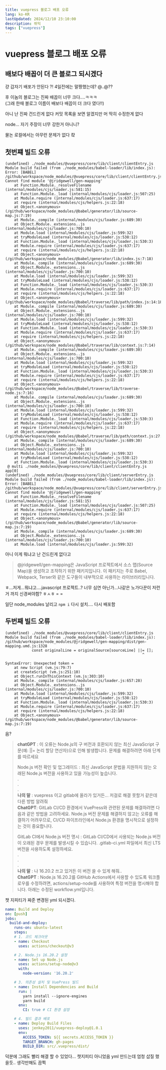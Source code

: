 ```yaml
---
title: vuepress 블로그 배포 오류
lang: ko-KR
lastUpdated: 2024/12/10 23:10:00
description: 쒸익
tags: ["vuepress"]
---
```


# vuepress 블로그 배포 오류

## 배보다 배꼽이 더 큰 블로그 되시겠다

걍 갑자기 배포가 안된다 ?! 4일전에는 말짱했는데? @..@??

후 이놈의 블로그는 진짜 배꼽이 너무 크다....ㅋㅋㅋ  
(그래 한때 블로그 이름이 배보다 배꼽이 더 크다 였다!!)

아니 난 진짜 건드린게 없다 커밋 목록을 보면 알겠지만 머 딱히 수정한게 없다 

node... 자기 주장이 너무 강한거 아니니? 

물논 로컬에서는 아무런 문제가 없다 컄 

## 첫번쨰 빌드 오류
```
(undefined) ./node_modules/@vuepress/core/lib/client/clientEntry.js
Module build failed (from ./node_modules/babel-loader/lib/index.js):
Error: [BABEL] /github/workspace/node_modules/@vuepress/core/lib/client/clientEntry.js: Cannot find module '@jridgewell/gen-mapping'
    at Function.Module._resolveFilename (internal/modules/cjs/loader.js:581:15)
    at Function.Module._load (internal/modules/cjs/loader.js:507:25)
    at Module.require (internal/modules/cjs/loader.js:637:17)
    at require (internal/modules/cjs/helpers.js:22:18)
    at Object.<anonymous> (/github/workspace/node_modules/@babel/generator/lib/source-map.js:7:19)
    at Module._compile (internal/modules/cjs/loader.js:689:30)
    at Object.Module._extensions..js (internal/modules/cjs/loader.js:700:10)
    at Module.load (internal/modules/cjs/loader.js:599:32)
    at tryModuleLoad (internal/modules/cjs/loader.js:538:12)
    at Function.Module._load (internal/modules/cjs/loader.js:530:3)
    at Module.require (internal/modules/cjs/loader.js:637:17)
    at require (internal/modules/cjs/helpers.js:22:18)
    at Object.<anonymous> (/github/workspace/node_modules/@babel/generator/lib/index.js:7:18)
    at Module._compile (internal/modules/cjs/loader.js:689:30)
    at Object.Module._extensions..js (internal/modules/cjs/loader.js:700:10)
    at Module.load (internal/modules/cjs/loader.js:599:32)
    at tryModuleLoad (internal/modules/cjs/loader.js:538:12)
    at Function.Module._load (internal/modules/cjs/loader.js:530:3)
    at Module.require (internal/modules/cjs/loader.js:637:17)
    at require (internal/modules/cjs/helpers.js:22:18)
    at Object.<anonymous> (/github/workspace/node_modules/@babel/traverse/lib/path/index.js:14:18)
    at Module._compile (internal/modules/cjs/loader.js:689:30)
    at Object.Module._extensions..js (internal/modules/cjs/loader.js:700:10)
    at Module.load (internal/modules/cjs/loader.js:599:32)
    at tryModuleLoad (internal/modules/cjs/loader.js:538:12)
    at Function.Module._load (internal/modules/cjs/loader.js:530:3)
    at Module.require (internal/modules/cjs/loader.js:637:17)
    at require (internal/modules/cjs/helpers.js:22:18)
    at Object.<anonymous> (/github/workspace/node_modules/@babel/traverse/lib/context.js:7:14)
    at Module._compile (internal/modules/cjs/loader.js:689:30)
    at Object.Module._extensions..js (internal/modules/cjs/loader.js:700:10)
    at Module.load (internal/modules/cjs/loader.js:599:32)
    at tryModuleLoad (internal/modules/cjs/loader.js:538:12)
    at Function.Module._load (internal/modules/cjs/loader.js:530:3)
    at Module.require (internal/modules/cjs/loader.js:637:17)
    at require (internal/modules/cjs/helpers.js:22:18)
    at Object.<anonymous> (/github/workspace/node_modules/@babel/traverse/lib/traverse-node.js:7:16)
    at Module._compile (internal/modules/cjs/loader.js:689:30)
    at Object.Module._extensions..js (internal/modules/cjs/loader.js:700:10)
    at Module.load (internal/modules/cjs/loader.js:599:32)
    at tryModuleLoad (internal/modules/cjs/loader.js:538:12)
    at Function.Module._load (internal/modules/cjs/loader.js:530:3)
    at Module.require (internal/modules/cjs/loader.js:637:17)
    at require (internal/modules/cjs/helpers.js:22:18)
    at Object.<anonymous> (/github/workspace/node_modules/@babel/traverse/lib/path/context.js:27:21)
    at Module._compile (internal/modules/cjs/loader.js:689:30)
    at Object.Module._extensions..js (internal/modules/cjs/loader.js:700:10)
    at Module.load (internal/modules/cjs/loader.js:599:32)
    at tryModuleLoad (internal/modules/cjs/loader.js:538:12)
    at Function.Module._load (internal/modules/cjs/loader.js:530:3)
 @ multi ./node_modules/@vuepress/core/lib/client/clientEntry.js app[0]
(undefined) ./node_modules/@vuepress/core/lib/client/serverEntry.js
Module build failed (from ./node_modules/babel-loader/lib/index.js):
Error: [BABEL] /github/workspace/node_modules/@vuepress/core/lib/client/serverEntry.js: Cannot find module '@jridgewell/gen-mapping'
    at Function.Module._resolveFilename (internal/modules/cjs/loader.js:581:15)
    at Function.Module._load (internal/modules/cjs/loader.js:507:25)
    at Module.require (internal/modules/cjs/loader.js:637:17)
    at require (internal/modules/cjs/helpers.js:22:18)
    at Object.<anonymous> (/github/workspace/node_modules/@babel/generator/lib/source-map.js:7:19)
    at Module._compile (internal/modules/cjs/loader.js:689:30)
    at Object.Module._extensions..js (internal/modules/cjs/loader.js:700:10)
    at Module.load (internal/modules/cjs/loader.js:599:32)
```

아니 이게 뭐냐고 난 건드린게 없다고 

> @jridgewell/gen-mapping은 JavaScript 프로젝트에서 소스 맵(Source Map)을 생성하고 조작하기 위한 패키지입니다. 이 패키지는 주로 Babel, Webpack, Terser와 같은 도구들이 내부적으로 사용하는 라이브러리입니다.

ㅎ...저게...뭐냐고....javascript 프로젝트..? 너무 심연 아닌가...나같은 노가다꾼이 저런거 까지 신경써야함? ㅎㅅㅎ = = 

일단 node_modules 날리고 `npm i` 다시 설치.... 다시 배포함

## 두번째 빌드 오류

```
(undefined) ./node_modules/@vuepress/core/lib/client/clientEntry.js
Module build failed (from ./node_modules/babel-loader/lib/index.js):
/github/workspace/node_modules/@jridgewell/gen-mapping/dist/gen-mapping.umd.js:1328
            const originalLine = originalSource[sourceLine] ||= [];
                                                              ^

SyntaxError: Unexpected token =
    at new Script (vm.js:79:7)
    at createScript (vm.js:251:10)
    at Object.runInThisContext (vm.js:303:10)
    at Module._compile (internal/modules/cjs/loader.js:657:28)
    at Object.Module._extensions..js (internal/modules/cjs/loader.js:700:10)
    at Module.load (internal/modules/cjs/loader.js:599:32)
    at tryModuleLoad (internal/modules/cjs/loader.js:538:12)
    at Function.Module._load (internal/modules/cjs/loader.js:530:3)
    at Module.require (internal/modules/cjs/loader.js:637:17)
    at require (internal/modules/cjs/helpers.js:22:18)
    at Object.<anonymous> (/github/workspace/node_modules/@babel/generator/lib/source-map.js:7:19)
```
음? 

> **chatGPT** : 이 오류는 Node.js의 구 버전과 호환되지 않는 최신 JavaScript 구문(예: ||= 논리 할당 연산자)으로 인해 발생합니다. 문제를 해결하려면 아래 단계를 따르세요  
>   
> Node.js 버전 확인 및 업그레이드  :  최신 JavaScript 문법을 지원하지 않는 오래된 Node.js 버전을 사용하고 있을 가능성이 높습니다.  
> .  
> .  
> .  
> **나의 말** : vuepress 이고 gitlab에 올라가 있거든... 저걸로 해결 못할거 같은데 다른 방법 알려줘  
> **ChatGPT**: GitLab CI/CD 환경에서 VuePress와 관련된 문제를 해결하려면 다음과 같은 방법을 고려하세요. Node.js 버전 문제를 해결하지 않고는 오류를 해결하기 어려우므로, CI/CD 파이프라인에서 Node.js 환경을 명시적으로 설정하는 것이 중요합니다.  
>   
> GitLab CI에서 Node.js 버전 명시 : GitLab CI/CD에서 사용되는 Node.js 버전이 오래된 경우 문제를 발생시킬 수 있습니다. .gitlab-ci.yml 파일에서 최신 LTS 버전을 사용하도록 설정하세요.  
> .  
> .  
> .  
> **나의 말** : 나 16.20.2 쓰고 있거든 이 버전 쓸 수 있게 해줘..  
> **ChatGPT** : Node.js 16.20.2를 GitHub Actions에서 사용할 수 있도록 워크플로우를 수정하려면, actions/setup-node를 사용하여 특정 버전을 명시해야 합니다. 아래는 수정된 workflow.yml입니다.

챗 지피티가 짜준 변경된 yml 되시겠다.

```yml
name: Build and Deploy
on: [push]
jobs:
  build-and-deploy:
    runs-on: ubuntu-latest
    steps:
    # 1. 코드 체크아웃
    - name: Checkout
      uses: actions/checkout@v3

    # 2. Node.js 16.20.2 설정
    - name: Set up Node.js
      uses: actions/setup-node@v3
      with:
        node-version: '16.20.2'

    # 3. 의존성 설치 및 VuePress 빌드
    - name: Install Dependencies and Build
      run: |
        yarn install --ignore-engines
        yarn build
      env:
        CI: true # CI 환경 설정

    # 4. 빌드 결과 배포
    - name: Deploy Build Files
      uses: jenkey2011/vuepress-deploy@1.0.1
      env:
        ACCESS_TOKEN: ${{ secrets.ACCESS_TOKEN }}
        TARGET_BRANCH: gh-pages
        BUILD_DIR: src/.vuepress/dist/
```

덕분에 그래도 빨리 해결 할 수 있었다... 챗지피티 아니었음 yml 만드는데 엄청 삽질 했을듯.. 생각만해도 끔쮝